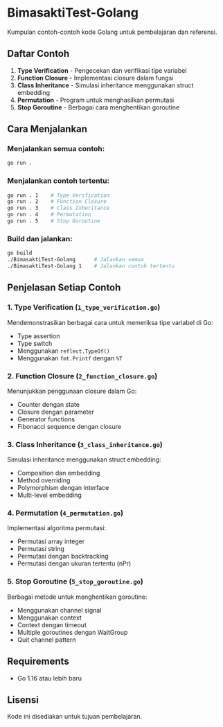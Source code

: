 # BimasaktiTest-Golang

Kumpulan contoh-contoh kode Golang untuk pembelajaran dan referensi.

## Daftar Contoh

1. **Type Verification** - Pengecekan dan verifikasi tipe variabel
2. **Function Closure** - Implementasi closure dalam fungsi
3. **Class Inheritance** - Simulasi inheritance menggunakan struct embedding
4. **Permutation** - Program untuk menghasilkan permutasi
5. **Stop Goroutine** - Berbagai cara menghentikan goroutine

## Cara Menjalankan

### Menjalankan semua contoh:
```bash
go run .
```

### Menjalankan contoh tertentu:
```bash
go run . 1    # Type Verification
go run . 2    # Function Closure
go run . 3    # Class Inheritance
go run . 4    # Permutation
go run . 5    # Stop Goroutine
```

### Build dan jalankan:
```bash
go build
./BimasaktiTest-Golang      # Jalankan semua
./BimasaktiTest-Golang 1    # Jalankan contoh tertentu
```

## Penjelasan Setiap Contoh

### 1. Type Verification (`1_type_verification.go`)
Mendemonstrasikan berbagai cara untuk memeriksa tipe variabel di Go:
- Type assertion
- Type switch
- Menggunakan `reflect.TypeOf()`
- Menggunakan `fmt.Printf` dengan `%T`

### 2. Function Closure (`2_function_closure.go`)
Menunjukkan penggunaan closure dalam Go:
- Counter dengan state
- Closure dengan parameter
- Generator functions
- Fibonacci sequence dengan closure

### 3. Class Inheritance (`3_class_inheritance.go`)
Simulasi inheritance menggunakan struct embedding:
- Composition dan embedding
- Method overriding
- Polymorphism dengan interface
- Multi-level embedding

### 4. Permutation (`4_permutation.go`)
Implementasi algoritma permutasi:
- Permutasi array integer
- Permutasi string
- Permutasi dengan backtracking
- Permutasi dengan ukuran tertentu (nPr)

### 5. Stop Goroutine (`5_stop_goroutine.go`)
Berbagai metode untuk menghentikan goroutine:
- Menggunakan channel signal
- Menggunakan context
- Context dengan timeout
- Multiple goroutines dengan WaitGroup
- Quit channel pattern

## Requirements

- Go 1.16 atau lebih baru

## Lisensi

Kode ini disediakan untuk tujuan pembelajaran.